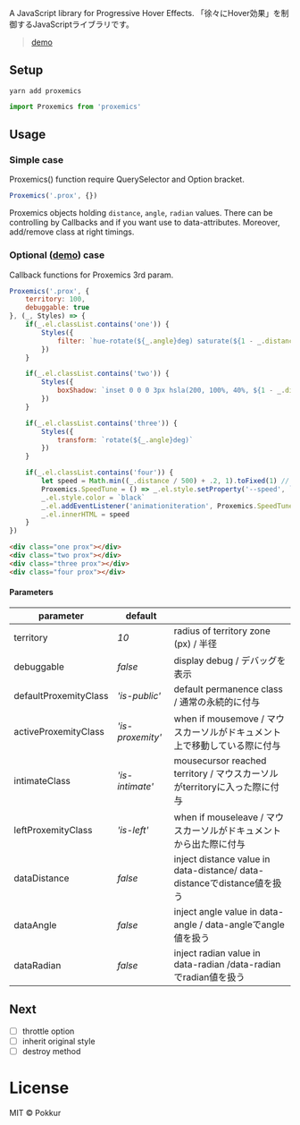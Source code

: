 A JavaScript library for Progressive Hover Effects.
「徐々にHover効果」を制御するJavaScriptライブラリです。
> [demo](https://pokkur.github.io/proxemics/)

## Setup

```command
yarn add proxemics
```

```js
import Proxemics from 'proxemics'
```

## Usage

### Simple case

Proxemics() function require QuerySelector and Option bracket.

```js
Proxemics('.prox', {})
```

Proxemics objects holding `distance`, `angle`, `radian` values.
There can be controlling by Callbacks and if you want use to data-attributes.
Moreover, add/remove class at right timings.

### Optional ([demo](https://pokkur.github.io/proxemics/)) case

Callback functions for Proxemics 3rd param.

```js
Proxemics('.prox', {
    territory: 100,
    debuggable: true
}, (_, Styles) => {
    if(_.el.classList.contains('one')) {
        Styles({
            filter: `hue-rotate(${_.angle}deg) saturate(${1 - _.distance * .005})`
        })
    }

    if(_.el.classList.contains('two')) {
        Styles({
            boxShadow: `inset 0 0 0 3px hsla(200, 100%, 40%, ${1 - _.distance * .005}`
        })
    }

    if(_.el.classList.contains('three')) {
        Styles({
            transform: `rotate(${_.angle}deg)`
        })
    }

    if(_.el.classList.contains('four')) {
        let speed = Math.min((_.distance / 500) + .2, 1).toFixed(1) // from .2 to 1
        Proxemics.SpeedTune = () => _.el.style.setProperty('--speed', `${speed}s`)
        _.el.style.color = `black`
        _.el.addEventListener('animationiteration', Proxemics.SpeedTune)
        _.el.innerHTML = speed
    }
})
```

```html
<div class="one prox"></div>
<div class="two prox"></div>
<div class="three prox"></div>
<div class="four prox"></div>
```

#### Parameters

|       parameter       |     default      |                                                                           |
| --------------------- | ---------------- | ------------------------------------------------------------------------- |
| territory             | _10_             | radius of territory zone (px) / 半径                                      |
| debuggable            | _false_          | display debug / デバッグを表示                                            |
| defaultProxemityClass | _'is-public'_    | default permanence class / 通常の永続的に付与                             |
| activeProxemityClass  | _'is-proxemity'_ | when if mousemove / マウスカーソルがドキュメント上で移動している際に付与  |
| intimateClass         | _'is-intimate'_  | mousecursor reached territory / マウスカーソルがterritoryに入った際に付与 |
| leftProxemityClass    | _'is-left'_      | when if mouseleave / マウスカーソルがドキュメントから出た際に付与         |
| dataDistance          | _false_          | inject distance value in data-distance/ data-distanceでdistance値を扱う   |
| dataAngle             | _false_          | inject angle value in data-angle / data-angleでangle値を扱う              |
| dataRadian            | _false_          | inject radian value in data-radian /data-radianでradian値を扱う           |

## Next

- [ ] throttle option
- [ ] inherit original style
- [ ] destroy method

# License

MIT © Pokkur
